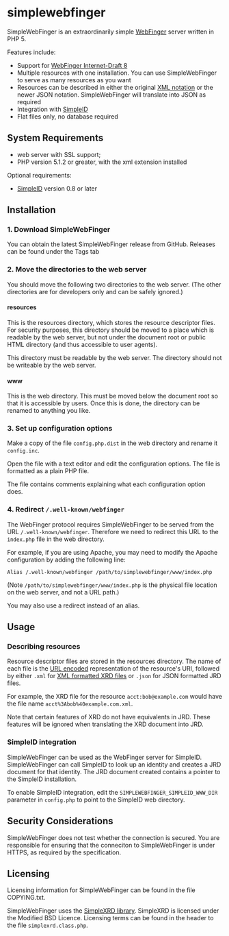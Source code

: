 simplewebfinger
===============

SimpleWebFinger is an extraordinarily simple 
[WebFinger](http://tools.ietf.org/html/draft-ietf-appsawg-webfinger-07)
server written in PHP 5.

Features include:

- Support for [WebFinger Internet-Draft 8](http://tools.ietf.org/html/draft-ietf-appsawg-webfinger-08)
- Multiple resources with one installation. You can use SimpleWebFinger to serve
  as many resources as you want
- Resources can be described in either the original [XML notation](http://docs.oasis-open.org/xri/xrd/v1.0/xrd-1.0.html)
  or the newer JSON notation. SimpleWebFinger will translate into JSON as
  required
- Integration with [SimpleID](http://simpleid.koinic.net/)
- Flat files only, no database required


System Requirements
-------------------

- web server with SSL support;
- PHP version 5.1.2 or greater, with the xml extension installed

Optional requirements:

- [SimpleID](http://simpleid.koinic.net/) version 0.8 or later


Installation
------------

### 1. Download SimpleWebFinger

You can obtain the latest SimpleWebFinger release from GitHub.  Releases can
be found under the Tags tab

### 2. Move the directories to the web server

You should move the following two directories to the web server. (The other
directories are for developers only and can be safely ignored.)

#### resources

This is the resources directory, which stores the resource descriptor files.
For security purposes, this directory should be moved to a place which is
readable by the web server, but not under the document root or public HTML
directory (and thus accessible to user agents).

This directory must be readable by the web server. The directory should not be
writeable by the web server.

#### www

This is the web directory. This must be moved below the document root so that
it is accessible by users. Once this is done, the directory can be renamed to
anything you like.

### 3. Set up configuration options

Make a copy of the file `config.php.dist` in the web directory and rename it
`config.inc`.

Open the file with a text editor and edit the configuration options. The file
is formatted as a plain PHP file.

The file contains comments explaining what each configuration option does.

### 4. Redirect `/.well-known/webfinger`

The WebFinger protocol requires SimpleWebFinger to be served from the URL
`/.well-known/webfinger`.  Therefore we need to redirect this URL to the
`index.php` file in the web directory.

For example, if you are using Apache, you may need to modify the Apache
configuration by adding the following line:

    Alias /.well-known/webfinger /path/to/simplewebfinger/www/index.php
    
(Note `/path/to/simplewebfinger/www/index.php` is the physical file location
on the web server, and not a URL path.)

You may also use a redirect instead of an alias.


Usage
-----

### Describing resources

Resource descriptor files are stored in the resources directory.  The name
of each file is the [URL encoded](http://www.ietf.org/rfc/rfc3986.txt)
representation of the resource's URI, followed by either `.xml` for
[XML formatted XRD files](http://docs.oasis-open.org/xri/xrd/v1.0/xrd-1.0.html)
or `.json` for JSON formatted JRD files.

For example, the XRD file for the resource `acct:bob@example.com` would
have the file name `acct%3Abob%40example.com.xml`.

Note that certain features of XRD do not have equivalents in JRD.  These
features will be ignored when translating the XRD document into JRD.

### SimpleID integration

SimpleWebFinger can be used as the WebFinger server for SimpleID.
SimpleWebFinger can call SimpleID to look up an identity and creates a JRD
document for that identity.  The JRD document created contains a pointer
to the SimpleID installation.

To enable SimpleID integration, edit the `SIMPLEWEBFINGER_SIMPLEID_WWW_DIR`
parameter in `config.php` to point to the SimpleID web directory.

Security Considerations
-----------------------

SimpleWebFinger does not test whether the connection is secured.  You are
responsible for ensuring that the conneciton to SimpleWebFinger is under
HTTPS, as required by the specification.

Licensing
---------

Licensing information for SimpleWebFinger can be found in the file
COPYING.txt.

SimpleWebFinger uses the [SimpleXRD library](https://github.com/kelvinmo/simplexrd).
SimpleXRD is licensed under the Modified BSD Licence.  Licensing terms can
be found in the header to the file `simplexrd.class.php`.